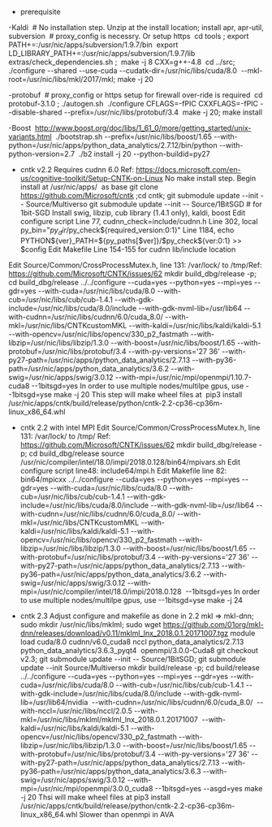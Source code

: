 * prerequisite

-Kaldi
 # No installation step. Unzip at the install location; install apr, apr-util, subversion
 # proxy_config is necessry. Or setup https
 cd tools ; export PATH+=:/usr/nic/apps/subversion/1.9.7/bin
 export LD_LIBRARY_PATH+=:/usr/nic/apps/subversion/1.9.7/lib
  extras/check_dependencies.sh ;  make -j 8 CXX=g++-4.8
 cd ../src; ./configure --shared --use-cuda --cudatk-dir=/usr/nic/libs/cuda/8.0  --mkl-root=/usr/nic/libs/mkl/2017/mkl; make -j 20


-protobuf
 # proxy_config or https setup for firewall over-ride is required
 cd protobuf-3.1.0 ; ./autogen.sh 
 ./configure CFLAGS=-fPIC CXXFLAGS=-fPIC --disable-shared --prefix=/usr/nic/libs/protobuf/3.4
 make -j 20; make install 


-Boost
 http://www.boost.org/doc/libs/1_61_0/more/getting_started/unix-variants.html
 ./bootstrap.sh --prefix=/usr/nic/libs/boost/1.65 --with-python=/usr/nic/apps/python_data_analytics/2.7.12/bin/python --with-python-version=2.7
 ./b2 install -j 20 --python-buildid=py27


* cntk v2.2
Requires cudnn 6.0 
Ref: https://docs.microsoft.com/en-us/cognitive-toolkit/Setup-CNTK-on-Linux
No make install step. Begin install at /usr/nic/apps/  as base
git clone https://github.com/Microsoft/cntk ;cd cntk; git submodule update --init -- Source/Multiverso 
git submodule update --init -- Source/1BitSGD # for 1bit-SGD
Install swig, libzip, cub library (1.4.1 only), kaldi, boost
Edit configure script
Line 77, cudnn_check=include/cudnn.h
Line 302, local py_bin="$py_dir/$py_check${required_version:0:1}"
Line 1184, echo PYTHON${ver}_PATH=${py_paths[$ver]}/$py_check${ver:0:1} >>         $config
Edit Makefile
Line 154-155 for cudnn lib/include location

Edit Source/Common/CrossProcessMutex.h, line 131: /var/lock/ to /tmp/Ref: https://github.com/Microsoft/CNTK/issues/62
mkdir build_dbg/release -p; cd build_dbg/release
../../configure --cuda=yes --python=yes --mpi=yes --gdr=yes --with-cuda=/usr/nic/libs/cuda/8.0 --with-cub=/usr/nic/libs/cub/cub-1.4.1 --with-gdk-include=/usr/nic/libs/cuda/8.0/include --with-gdk-nvml-lib=/usr/lib64 --with-cudnn=/usr/nic/libs/cudnn/6.0/cuda_8.0/ --with-mkl=/usr/nic/libs/CNTKcustomMKL --with-kaldi=/usr/nic/libs/kaldi/kaldi-5.1 --with-opencv=/usr/nic/libs/opencv/330_p2_fastmath --with-libzip=/usr/nic/libs/libzip/1.3.0 --with-boost=/usr/nic/libs/boost/1.65 --with-protobuf=/usr/nic/libs/protobuf/3.4 --with-py-versions='27 36' --with-py27-path=/usr/nic/apps/python_data_analytics/2.7.13 --with-py36-path=/usr/nic/apps/python_data_analytics/3.6.2 --with-swig=/usr/nic/apps/swig/3.0.12 --with-mpi=/usr/nic/mpi/openmpi/1.10.7-cuda8 --1bitsgd=yes
In order to use multiple nodes/multilpe gpus, use --1bitsgd=yse
make -j 20
This step will make wheel files at  pip3 install /usr/nic/apps/cntk/build/release/python/cntk-2.2-cp36-cp36m-linux_x86_64.whl


* cntk 2.2 with intel MPI
Edit Source/Common/CrossProcessMutex.h, line 131: /var/lock/ to /tmp/
Ref: https://github.com/Microsoft/CNTK/issues/62
mkdir build_dbg/release -p; cd build_dbg/release
source /usr/nic/compiler/intel/18.0/impi/2018.0.128/bin64/mpivars.sh 
Edit configure script line48: include64/mpi.h
Edit Makefile line 82: bin64/mpicxx
../../configure --cuda=yes --python=yes --mpi=yes --gdr=yes --with-cuda=/usr/nic/libs/cuda/8.0 --with-cub=/usr/nic/libs/cub/cub-1.4.1 --with-gdk-include=/usr/nic/libs/cuda/8.0/include --with-gdk-nvml-lib=/usr/lib64 --with-cudnn=/usr/nic/libs/cudnn/6.0/cuda_8.0/ --with-mkl=/usr/nic/libs/CNTKcustomMKL --with-kaldi=/usr/nic/libs/kaldi/kaldi-5.1 --with-opencv=/usr/nic/libs/opencv/330_p2_fastmath --with-libzip=/usr/nic/libs/libzip/1.3.0 --with-boost=/usr/nic/libs/boost/1.65 --with-protobuf=/usr/nic/libs/protobuf/3.4 --with-py-versions='27 36' --with-py27-path=/usr/nic/apps/python_data_analytics/2.7.13 --with-py36-path=/usr/nic/apps/python_data_analytics/3.6.2 --with-swig=/usr/nic/apps/swig/3.0.12 --with-mpi=/usr/nic/compiler/intel/18.0/impi/2018.0.128  --1bitsgd=yes
In order to use multiple nodes/multilpe gpus, use --1bitsgd=yse
make -j 24


* cntk 2.3
Adjust configure and makefile as done in 2.2
mkl => mkl-dnn; sudo mkdir /usr/nic/libs/mklml; sudo wget https://github.com/01org/mkl-dnn/releases/download/v0.11/mklml_lnx_2018.0.1.20171007.tgz 
module load cuda/8.0 cudnn/v6.0_cuda8 nccl python_data_analytics/2.7.13 python_data_analytics/3.6.3_pyqt4  openmpi/3.0.0-Cuda8
git checkout v2.3; git submodule update --init -- Source/1BitSGD; git submodule update --init Source/Multiverso
mkdir build/release -p; cd build/release
../../configure --cuda=yes --python=yes --mpi=yes --gdr=yes --with-cuda=/usr/nic/libs/cuda/8.0 --with-cub=/usr/nic/libs/cub/cub-1.4.1 --with-gdk-include=/usr/nic/libs/cuda/8.0/include --with-gdk-nvml-lib=/usr/lib64/nvidia  --with-cudnn=/usr/nic/libs/cudnn/6.0/cuda_8.0/  --with-nccl=/usr/nic/libs/nccl/2.0.5 --with-mkl=/usr/nic/libs/mklml/mklml_lnx_2018.0.1.20171007  --with-kaldi=/usr/nic/libs/kaldi/kaldi-5.1 --with-opencv=/usr/nic/libs/opencv/330_p2_fastmath --with-libzip=/usr/nic/libs/libzip/1.3.0 --with-boost=/usr/nic/libs/boost/1.65 --with-protobuf=/usr/nic/libs/protobuf/3.4 --with-py-versions='27 36' --with-py27-path=/usr/nic/apps/python_data_analytics/2.7.13 --with-py36-path=/usr/nic/apps/python_data_analytics/3.6.3 --with-swig=/usr/nic/apps/swig/3.0.12 --with-mpi=/usr/nic/mpi/openmpi/3.0.0_cuda8 --1bitsgd=yes --asgd=yes
make -j 20
Thsi will make wheel files at pip3 install /usr/nic/apps/cntk/build/release/python/cntk-2.2-cp36-cp36m-linux_x86_64.whl
Slower than openmpi in AVA
